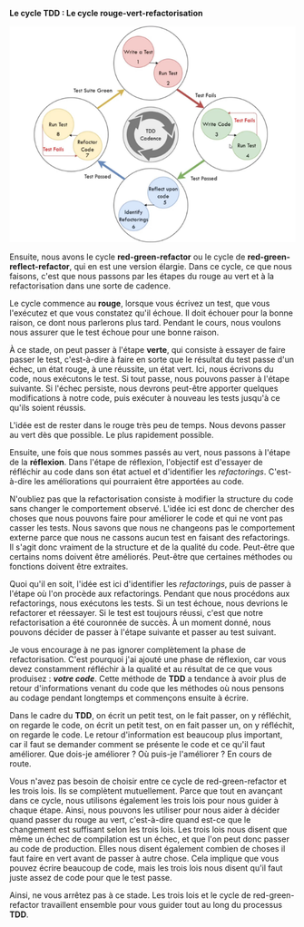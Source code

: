 **Le cycle TDD : Le cycle rouge-vert-refactorisation**

![img.png](red-green-refactor-cycle.png)

Ensuite, nous avons le cycle **red-green-refactor** ou le cycle de **red-green-reflect-refactor**, qui en est une version élargie. Dans ce cycle, 
ce que nous faisons, c'est que nous passons par les étapes du rouge au vert et à la refactorisation dans une sorte de cadence.

Le cycle commence au **rouge**, lorsque vous écrivez un test, que vous l'exécutez et que vous constatez qu'il échoue. Il doit échouer pour la bonne raison, ce dont nous parlerons plus tard. Pendant le cours, nous voulons nous assurer que le test échoue pour une bonne raison.

À ce stade, on peut passer à l'étape **verte**, qui consiste à essayer de faire passer le test, c'est-à-dire à faire en sorte que le résultat du test passe d'un échec, un état rouge, à une réussite, un état vert. Ici, nous écrivons du code, nous exécutons le test. Si tout passe, nous pouvons passer à l'étape suivante. Si l'échec persiste, nous devrons peut-être apporter quelques modifications à notre code, puis exécuter à nouveau les tests jusqu'à ce qu'ils soient réussis.

L'idée est de rester dans le rouge très peu de temps. Nous devons passer au vert dès que possible. Le plus rapidement possible.

Ensuite, une fois que nous sommes passés au vert, nous passons à l'étape de la **réflexion**. Dans l'étape de réflexion, l'objectif est d'essayer de réfléchir au code dans son état actuel et d'identifier les _refactorings_. C'est-à-dire les améliorations qui pourraient être apportées au code.

N'oubliez pas que la refactorisation consiste à modifier la structure du code sans changer le comportement observé. L'idée ici est donc de chercher des choses que nous pouvons faire pour améliorer le code et qui ne vont pas casser les tests. Nous savons que nous ne changeons pas le comportement externe parce que nous ne cassons aucun test en faisant des refactorings. Il s'agit donc vraiment de la structure et de la qualité du code. Peut-être que certains noms doivent être améliorés. Peut-être que certaines méthodes ou fonctions doivent être extraites.

Quoi qu'il en soit, l'idée est ici d'identifier les _refactorings_, puis de passer à l'étape où l'on procède aux refactorings. Pendant que nous procédons aux refactorings, nous exécutons les tests. Si un test échoue, nous devrions le refactorer et réessayer. Si le test est toujours réussi, c'est que notre refactorisation a été couronnée de succès. À un moment donné, nous pouvons décider de passer à l'étape suivante et passer au test suivant.

Je vous encourage à ne pas ignorer complètement la phase de refactorisation. C'est pourquoi j'ai ajouté une phase de réflexion, car vous devez constamment réfléchir à la qualité et au résultat de ce que vous produisez : **_votre code_**. Cette méthode de **TDD** a tendance à avoir plus de retour d'informations venant du code que les méthodes où nous pensons au codage pendant longtemps et commençons ensuite à écrire.

Dans le cadre du **TDD**, on écrit un petit test, on le fait passer, on y réfléchit, on regarde le code, on écrit un petit test, on en fait passer un, on y réfléchit, on regarde le code. Le retour d'information est beaucoup plus important, car il faut se demander comment se présente le code et ce qu'il faut améliorer. Que dois-je améliorer ? Où puis-je l'améliorer ? En cours de route.

Vous n'avez pas besoin de choisir entre ce cycle de red-green-refactor et les trois lois. Ils se complètent mutuellement. Parce que tout en 
avançant dans ce cycle, nous utilisons également les trois lois pour nous guider à chaque étape. Ainsi, nous pouvons les utiliser pour nous aider à décider quand passer du rouge au vert, c'est-à-dire quand est-ce que le changement est suffisant selon les trois lois. Les trois lois nous disent que même un échec de compilation est un échec, et que l'on peut donc passer au code de production. Elles nous disent également combien de choses il faut faire en vert avant de passer à autre chose. Cela implique que vous pouvez écrire beaucoup de code, mais les trois lois nous disent qu'il faut juste assez de code pour que le test passe.

Ainsi, ne vous arrêtez pas à ce stade. Les trois lois et le cycle de red-green-refactor travaillent ensemble pour vous guider tout au long du processus **TDD**.